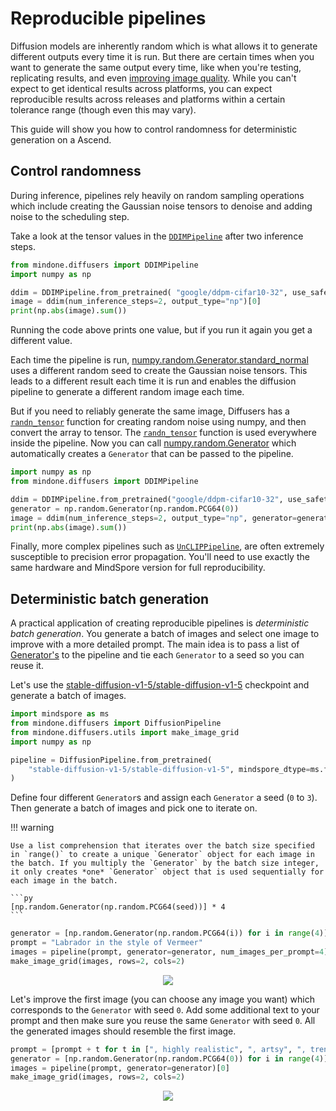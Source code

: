 <!--Copyright 2024 The HuggingFace Team. All rights reserved.

Licensed under the Apache License, Version 2.0 (the "License"); you may not use this file except in compliance with
the License. You may obtain a copy of the License at

http://www.apache.org/licenses/LICENSE-2.0

Unless required by applicable law or agreed to in writing, software distributed under the License is distributed on
an "AS IS" BASIS, WITHOUT WARRANTIES OR CONDITIONS OF ANY KIND, either express or implied. See the License for the
specific language governing permissions and limitations under the License.
-->

# Reproducible pipelines

Diffusion models are inherently random which is what allows it to generate different outputs every time it is run. But there are certain times when you want to generate the same output every time, like when you're testing, replicating results, and even [improving image quality](#deterministic-batch-generation). While you can't expect to get identical results across platforms, you can expect reproducible results across releases and platforms within a certain tolerance range (though even this may vary).

This guide will show you how to control randomness for deterministic generation on a Ascend.

## Control randomness

During inference, pipelines rely heavily on random sampling operations which include creating the
Gaussian noise tensors to denoise and adding noise to the scheduling step.

Take a look at the tensor values in the [`DDIMPipeline`](https://mindspore-lab.github.io/mindone/latest/diffusers/api/pipelines/ddim/#mindone.diffusers.DDIMPipeline) after two inference steps.

```python
from mindone.diffusers import DDIMPipeline
import numpy as np

ddim = DDIMPipeline.from_pretrained( "google/ddpm-cifar10-32", use_safetensors=True)
image = ddim(num_inference_steps=2, output_type="np")[0]
print(np.abs(image).sum())
```

Running the code above prints one value, but if you run it again you get a different value.

Each time the pipeline is run, [numpy.random.Generator.standard_normal](https://numpy.org/doc/stable/reference/random/generated/numpy.random.Generator.standard_normal.html) uses a different random seed to create the Gaussian noise tensors. This leads to a different result each time it is run and enables the diffusion pipeline to generate a different random image each time.

But if you need to reliably generate the same image, Diffusers has a [`randn_tensor`](https://mindspore-lab.github.io/mindone/latest/diffusers/api/utilities/#mindone.diffusers.utils.mindspore_utils.randn_tensor) function for creating random noise using numpy, and then convert the array to tensor. The [`randn_tensor`](https://mindspore-lab.github.io/mindone/latest/diffusers/api/utilities/#mindone.diffusers.utils.mindspore_utils.randn_tensor) function is used everywhere inside the pipeline. Now you can call [numpy.random.Generator](https://numpy.org/doc/stable/reference/random/generator.html) which automatically creates a `Generator` that can be passed to the pipeline.

```python
import numpy as np
from mindone.diffusers import DDIMPipeline

ddim = DDIMPipeline.from_pretrained("google/ddpm-cifar10-32", use_safetensors=True)
generator = np.random.Generator(np.random.PCG64(0))
image = ddim(num_inference_steps=2, output_type="np", generator=generator)[0]
print(np.abs(image).sum())
```

Finally, more complex pipelines such as [`UnCLIPPipeline`](https://mindspore-lab.github.io/mindone/latest/diffusers/api/pipelines/unclip/#mindone.diffusers.UnCLIPPipeline), are often extremely
susceptible to precision error propagation. You'll need to use
exactly the same hardware and MindSpore version for full reproducibility.

## Deterministic batch generation

A practical application of creating reproducible pipelines is *deterministic batch generation*. You generate a batch of images and select one image to improve with a more detailed prompt. The main idea is to pass a list of [Generator's](https://numpy.org/doc/stable/reference/random/generator.html) to the pipeline and tie each `Generator` to a seed so you can reuse it.

Let's use the [stable-diffusion-v1-5/stable-diffusion-v1-5](https://huggingface.co/stable-diffusion-v1-5/stable-diffusion-v1-5) checkpoint and generate a batch of images.

```py
import mindspore as ms
from mindone.diffusers import DiffusionPipeline
from mindone.diffusers.utils import make_image_grid
import numpy as np

pipeline = DiffusionPipeline.from_pretrained(
    "stable-diffusion-v1-5/stable-diffusion-v1-5", mindspore_dtype=ms.float16, use_safetensors=True
)
```

Define four different `Generator`s and assign each `Generator` a seed (`0` to `3`). Then generate a batch of images and pick one to iterate on.

!!! warning

    Use a list comprehension that iterates over the batch size specified in `range()` to create a unique `Generator` object for each image in the batch. If you multiply the `Generator` by the batch size integer, it only creates *one* `Generator` object that is used sequentially for each image in the batch.

    ```py
    [np.random.Generator(np.random.PCG64(seed))] * 4
    ```

```python
generator = [np.random.Generator(np.random.PCG64(i)) for i in range(4)]
prompt = "Labrador in the style of Vermeer"
images = pipeline(prompt, generator=generator, num_images_per_prompt=4)[0]
make_image_grid(images, rows=2, cols=2)
```

<div style="display: flex; justify-content: center; align-items: flex-start; text-align: center; max-width: 98%; margin: 0 auto; gap: 1vw;">
    <img src="https://github.com/user-attachments/assets/5c26aaae-af49-4a0c-9af2-e12e76c89bee"/>
</div>

Let's improve the first image (you can choose any image you want) which corresponds to the `Generator` with seed `0`. Add some additional text to your prompt and then make sure you reuse the same `Generator` with seed `0`. All the generated images should resemble the first image.

```python
prompt = [prompt + t for t in [", highly realistic", ", artsy", ", trending", ", colorful"]]
generator = [np.random.Generator(np.random.PCG64(0)) for i in range(4)]
images = pipeline(prompt, generator=generator)[0]
make_image_grid(images, rows=2, cols=2)
```

<div style="display: flex; justify-content: center; align-items: flex-start; text-align: center; max-width: 98%; margin: 0 auto; gap: 1vw;">
    <img src="https://github.com/user-attachments/assets/b44ad73f-7505-4339-b898-3a7e21a863d4"/>
</div>
